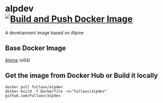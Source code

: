 # alpdev [![Build and Push Docker Image](https://github.com/Fullaxx/alpdev/actions/workflows/docker-build.yml/badge.svg?branch=master)](https://github.com/Fullaxx/alpdev/actions/workflows/docker-build.yml)
A development image based on Alpine

## Base Docker Image
[Alpine](https://hub.docker.com/_/alpine) (x64)

## Get the image from Docker Hub or Build it locally
```
docker pull fullaxx/alpdev
docker build -f Dockerfile -t="fullaxx/alpdev" github.com/Fullaxx/alpdev
```

